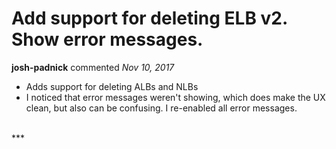 # Add support for deleting ELB v2. Show error messages.

**josh-padnick** commented *Nov 10, 2017*

- Adds support for deleting ALBs and NLBs
- I noticed that error messages weren't showing, which does make the UX clean, but also can be confusing. I re-enabled all error messages.
<br />
***


